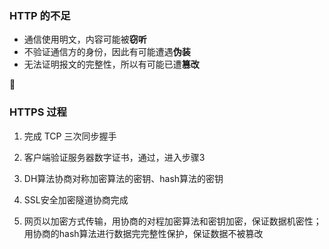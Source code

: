 ### HTTP 的不足

- 通信使用明文，内容可能被**窃听**
- 不验证通信方的身份，因此有可能遭遇**伪装**
- 无法证明报文的完整性，所以有可能已遭**篡改**







### HTTPS 过程

1. 完成 TCP 三次同步握手

2. 客户端验证服务器数字证书，通过，进入步骤3

3. DH算法协商对称加密算法的密钥、hash算法的密钥

4. SSL安全加密隧道协商完成

5. 网页以加密方式传输，用协商的对程加密算法和密钥加密，保证数据机密性；用协商的hash算法进行数据完完整性保护，保证数据不被篡改